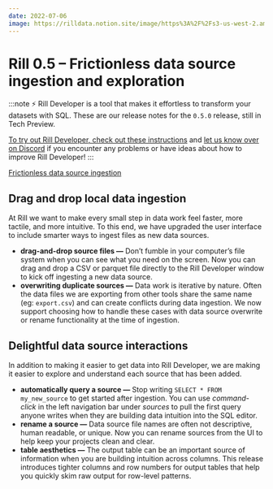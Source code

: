 ```yaml
---
date: 2022-07-06
image: https://rilldata.notion.site/image/https%3A%2F%2Fs3-us-west-2.amazonaws.com%2Fsecure.notion-static.com%2Fae57c04d-bb14-4936-a25f-785e43436580%2FKapture_2022-07-06_at_13.48.28.gif?table=block&id=b156867d-f26d-4b2d-9115-f5dea778a7c7&spaceId=ee565765-7662-4ad7-b80c-88457fa83d0c&userId=&cache=v2
---
```


# Rill 0.5 – Frictionless data source ingestion and exploration

:::note
⚡ Rill Developer is a tool that makes it effortless to transform your datasets with SQL. These are our release notes for the `0.5.0` release, still in Tech Preview.

[To try out Rill Developer, check out these instructions](../home/install) and [let us know over on Discord](https://bit.ly/3bbcSl9) if you encounter any problems or have ideas about how to improve Rill Developer!
:::

[Frictionless data source ingestion](https://user-images.githubusercontent.com/1851282/185521454-0fbeabcb-7ea0-427e-b113-fc925e7a3d0f.mp4 "740953791")

## Drag and drop local data ingestion

At Rill we want to make every small step in data work feel faster, more tactile, and more intuitive. To this end, we have upgraded the user interface to include smarter ways to ingest files as new data sources.

- **drag-and-drop source files —** Don’t fumble in your computer’s file system when you can see what you need on the screen.  Now you can drag and drop a CSV or parquet file directly to the Rill Developer window to kick off ingesting a new data source.
- **overwriting duplicate sources —** Data work is iterative by nature. Often the data files we are exporting from other tools share the same name (eg: `export.csv`) and can create conflicts during data ingestion. We now support choosing how to handle these cases with data source overwrite or rename functionality at the time of ingestion.

## Delightful data source interactions

In addition to making it easier to get data into Rill Developer, we are making it easier to explore and understand each source that has been added.

- **automatically query a source —** Stop writing `SELECT * FROM my_new_source` to get started after ingestion. You can use *command-click* in the left navigation bar under *sources* to pull  the first query anyone writes when they are building data intuition into the SQL editor.
- **rename a source —** Data source file names are often not descriptive, human readable, or unique. Now you can rename sources from the UI to help keep your projects clean and clear.
- **table aesthetics —** The output table can be an important source of information when you are building intuition across columns. This release introduces tighter columns and row numbers for output tables that help you quickly skim raw output for row-level patterns.